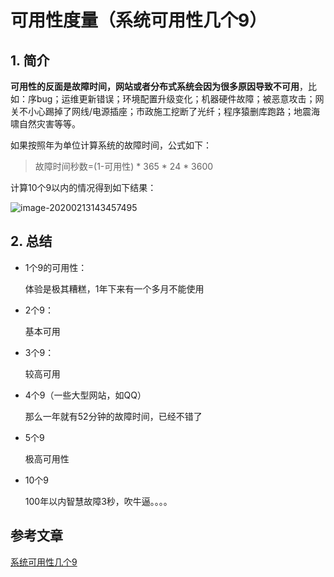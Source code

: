 # 可用性度量（系统可用性几个9）

## 1. 简介

**可用性的反面是故障时间，网站或者分布式系统会因为很多原因导致不可用**，比如：序bug；运维更新错误；环境配置升级变化；机器硬件故障；被恶意攻击；网关不小心踢掉了网线/电源插座；市政施工挖断了光纤；程序猿删库跑路；地震海啸自然灾害等等。

如果按照年为单位计算系统的故障时间，公式如下：

> 故障时间秒数=(1-可用性) * 365 * 24 * 3600

计算10个9以内的情况得到如下结果：

![image-20200213143457495](https://zszblog.oss-cn-beijing.aliyuncs.com/zszblog/blogimage-master/img/image-20200213143457495.png)

## 2. 总结

- 1个9的可用性：

  体验是极其糟糕，1年下来有一个多月不能使用

- 2个9：

  基本可用

- 3个9：

  较高可用

- 4个9（一些大型网站，如QQ）

  那么一年就有52分钟的故障时间，已经不错了

- 5个9

  极高可用性

- 10个9

  100年以内智慧故障3秒，吹牛逼。。。。

## 参考文章

[系统可用性几个9](https://www.jianshu.com/p/30700b172947)
